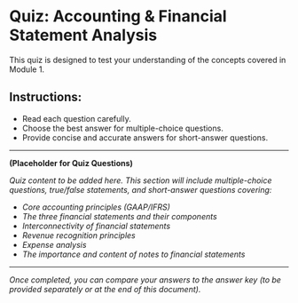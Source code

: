 # Quiz: Accounting & Financial Statement Analysis

This quiz is designed to test your understanding of the concepts covered in Module 1.

## Instructions:
*   Read each question carefully.
*   Choose the best answer for multiple-choice questions.
*   Provide concise and accurate answers for short-answer questions.

---

**(Placeholder for Quiz Questions)**

*Quiz content to be added here. This section will include multiple-choice questions, true/false statements, and short-answer questions covering:*
*   *Core accounting principles (GAAP/IFRS)*
*   *The three financial statements and their components*
*   *Interconnectivity of financial statements*
*   *Revenue recognition principles*
*   *Expense analysis*
*   *The importance and content of notes to financial statements*

---

*Once completed, you can compare your answers to the answer key (to be provided separately or at the end of this document).*
